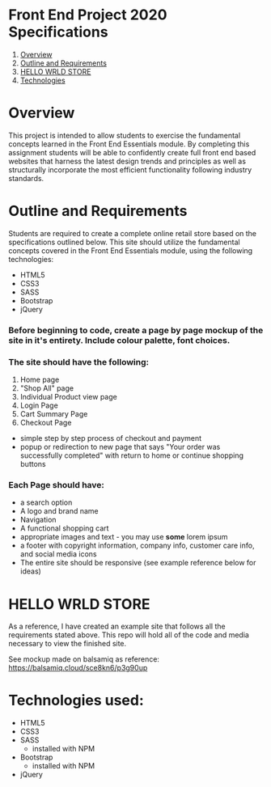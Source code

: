 # Front End Project 2020 Specifications

1. [ Overview](#1) 
2. [ Outline and Requirements ](#2) 
3. [ HELLO WRLD STORE ](#3) 
4. [ Technologies ](#4)



<a href="#1"></a>
# Overview
This project is intended to allow students to exercise the fundamental concepts learned in the Front End Essentials module. 
By completing this assignment students will be able to confidently create full front end based websites that harness the latest design trends and principles
as well as structurally incorporate the most efficient functionality following industry standards.

<a href="#2"></a>
# Outline and Requirements
Students are required to create a complete online retail store based on the specifications outlined below.
This site should utilize the fundamental concepts covered in the Front End Essentials module, using the following technologies:
* HTML5
* CSS3
* SASS
* Bootstrap
* jQuery

### Before beginning to code, create a page by page mockup of the site in it's entirety. Include colour palette, font choices.

### The site should have the following:
1. Home page
2. "Shop All" page
3. Individual Product view page
4. Login Page
5. Cart Summary Page
6. Checkout Page
  * simple step by step process of checkout and payment
  * popup or redirection to new page that says "Your order was successfully completed" with return to home or continue shopping buttons

### Each Page should have:
  * a search option
  * A logo and brand name
  * Navigation
  * A functional shopping cart
  * appropriate images and text - you may use **some** lorem ipsum
  * a footer with copyright information, company info, customer care info, and social media icons
  * The entire site should be responsive (see example reference below for ideas)

<a href="#3"></a>
# HELLO WRLD STORE
As a reference, I have created an example site that follows all the requirements stated above.
This repo will hold all of the code and media necessary to view the finished site.

See mockup made on balsamiq as reference:
https://balsamiq.cloud/sce8kn6/p3g90up

# Technologies used:

* HTML5
* CSS3
* SASS
  - installed with NPM 
* Bootstrap
  - installed with NPM 
* jQuery


